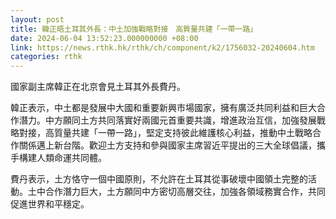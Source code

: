 ```yaml
---
layout: post
title: 韓正晤土耳其外長：中土加強戰略對接　高質量共建「一帶一路」
date: 2024-06-04 13:52:23.000000000 +08:00
link: https://news.rthk.hk/rthk/ch/component/k2/1756032-20240604.htm
categories: rthk
---
```


國家副主席韓正在北京會見土耳其外長費丹。 

韓正表示，中土都是發展中大國和重要新興市場國家，擁有廣泛共同利益和巨大合作潛力。中方願同土方共同落實好兩國元首重要共識，增進政治互信，加強發展戰略對接，高質量共建「一帶一路」，堅定支持彼此維護核心利益，推動中土戰略合作關係邁上新台階。歡迎土方支持和參與國家主席習近平提出的三大全球倡議，攜手構建人類命運共同體。

費丹表示，土方恪守一個中國原則，不允許在土耳其從事破壞中國領土完整的活動。土中合作潛力巨大，土方願同中方密切高層交往，加強各領域務實合作，共同促進世界和平穩定。
